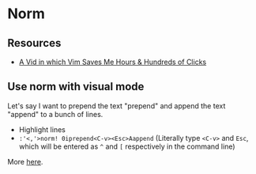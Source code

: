 Norm
===

Resources
---
- [A Vid in which Vim Saves Me Hours & Hundreds of Clicks](https://www.youtube.com/watch?v=hraHAZ1-RaM)

Use norm with visual mode
---

Let's say I want to prepend the text "prepend" and append the text "append" to a
bunch of lines.

- Highlight lines
- `:'<,'>norm! 0iprepend<C-v><Esc>Aappend` (Literally type `<C-v>` and `Esc`,
    which will be entered as `^` and `[` respectively in the command line)

More [here](https://www.reddit.com/r/vim/comments/4ofv82/the_normal_command_is_really_cool/).
